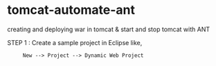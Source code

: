 tomcat-automate-ant
===================

creating and deploying war in tomcat &amp; start and stop tomcat with ANT

STEP 1 :  Create a sample project in Eclipse like,
              
              
         New --> Project --> Dynamic Web Project
          
